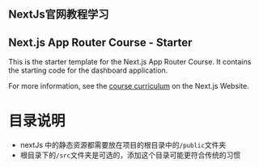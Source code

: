 ## NextJs官网教程学习

## Next.js App Router Course - Starter

This is the starter template for the Next.js App Router Course. It contains the starting code for the dashboard application.

For more information, see the [course curriculum](https://nextjs.org/learn) on the Next.js Website.


# 目录说明
* nextJs 中的静态资源都需要放在项目的根目录中的`/public`文件夹
* 根目录下的`/src`文件夹是可选的，添加这个目录可能更符合传统的习惯
